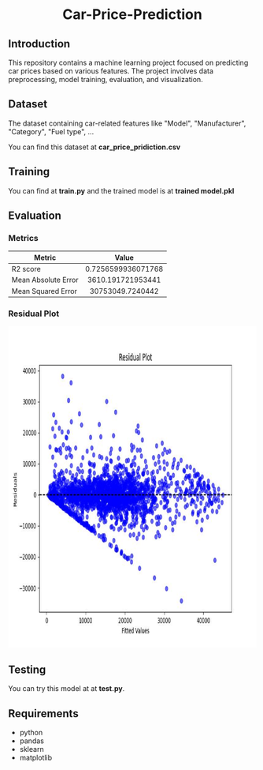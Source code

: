 <p align="center">
 <h1 align="center">Car-Price-Prediction</h1>
</p>

## Introduction
This repository contains a machine learning project focused on predicting car prices based on various features. The project involves data preprocessing, model training, evaluation, and visualization.

## Dataset
The dataset containing car-related features like "Model", "Manufacturer", "Category", "Fuel type", ... 

You can find this dataset at **car_price_pridiction.csv**

## Training
You can find at **train.py** and the trained model is at **trained model.pkl**

## Evaluation

### Metrics
|Metric|Value|
|-----------|:-----------:|
|R2 score|0.7256599936071768|
|Mean Absolute Error|3610.191721953441|
|Mean Squared Error|30753049.7240442|

### Residual Plot
<img src="residualplot.jpg" width="950" height="650">

## Testing
You can try this model at at **test.py**.

## Requirements
* python
* pandas
* sklearn
* matplotlib
